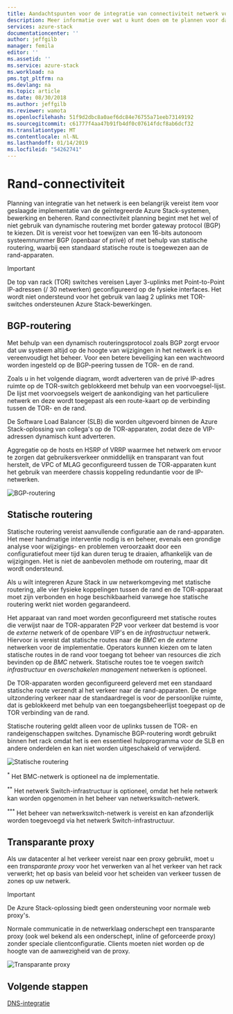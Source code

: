 ```yaml
---
title: Aandachtspunten voor de integratie van connectiviteit netwerk voor Azure Stack-geïntegreerde systemen rand | Microsoft Docs
description: Meer informatie over wat u kunt doen om te plannen voor datacenter rand verbinding met het netwerk met meerdere knooppunten Azure Stack.
services: azure-stack
documentationcenter: ''
author: jeffgilb
manager: femila
editor: ''
ms.assetid: ''
ms.service: azure-stack
ms.workload: na
pms.tgt_pltfrm: na
ms.devlang: na
ms.topic: article
ms.date: 08/30/2018
ms.author: jeffgilb
ms.reviewer: wamota
ms.openlocfilehash: 51f9d2dbc8a0aef6dc84e76755a71eeb73149192
ms.sourcegitcommit: c61777f4aa47b91fb4df0c07614fdcf8ab6dcf32
ms.translationtype: MT
ms.contentlocale: nl-NL
ms.lasthandoff: 01/14/2019
ms.locfileid: "54262741"
---
```

# <a name="border-connectivity"></a>Rand-connectiviteit 
Planning van integratie van het netwerk is een belangrijk vereist item voor geslaagde implementatie van de geïntegreerde Azure Stack-systemen, bewerking en beheren. Rand connectiviteit planning begint met het wel of niet gebruik van dynamische routering met border gateway protocol (BGP) te kiezen. Dit is vereist voor het toewijzen van een 16-bits autonoom systeemnummer BGP (openbaar of privé) of met behulp van statische routering, waarbij een standaard statische route is toegewezen aan de rand-apparaten.

> [!IMPORTANT]
> De top van rack (TOR) switches vereisen Layer 3-uplinks met Point-to-Point IP-adressen (/ 30 netwerken) geconfigureerd op de fysieke interfaces. Het wordt niet ondersteund voor het gebruik van laag 2 uplinks met TOR-switches ondersteunen Azure Stack-bewerkingen. 

## <a name="bgp-routing"></a>BGP-routering
Met behulp van een dynamisch routeringsprotocol zoals BGP zorgt ervoor dat uw systeem altijd op de hoogte van wijzigingen in het netwerk is en vereenvoudigt het beheer. Voor een betere beveiliging kan een wachtwoord worden ingesteld op de BGP-peering tussen de TOR- en de rand. 

Zoals u in het volgende diagram, wordt adverteren van de privé IP-adres ruimte op de TOR-switch geblokkeerd met behulp van een voorvoegsel-lijst. De lijst met voorvoegsels weigert de aankondiging van het particuliere netwerk en deze wordt toegepast als een route-kaart op de verbinding tussen de TOR- en de rand.

De Software Load Balancer (SLB) die worden uitgevoerd binnen de Azure Stack-oplossing van collega's op de TOR-apparaten, zodat deze de VIP-adressen dynamisch kunt adverteren.

Aggregatie op de hosts en HSRP of VRRP waarmee het netwerk om ervoor te zorgen dat gebruikersverkeer onmiddellijk en transparant van fout herstelt, de VPC of MLAG geconfigureerd tussen de TOR-apparaten kunt het gebruik van meerdere chassis koppeling redundantie voor de IP-netwerken.

![BGP-routering](media/azure-stack-border-connectivity/bgp-routing.png)

## <a name="static-routing"></a>Statische routering
Statische routering vereist aanvullende configuratie aan de rand-apparaten. Het meer handmatige interventie nodig is en beheer, evenals een grondige analyse voor wijzigings- en problemen veroorzaakt door een configuratiefout meer tijd kan duren terug te draaien, afhankelijk van de wijzigingen. Het is niet de aanbevolen methode om routering, maar dit wordt ondersteund.

Als u wilt integreren Azure Stack in uw netwerkomgeving met statische routering, alle vier fysieke koppelingen tussen de rand en de TOR-apparaat moet zijn verbonden en hoge beschikbaarheid vanwege hoe statische routering werkt niet worden gegarandeerd.

Het apparaat van rand moet worden geconfigureerd met statische routes die verwijst naar de TOR-apparaten P2P voor verkeer dat bestemd is voor de *externe* netwerk of de openbare VIP's en de *infrastructuur* netwerk. Hiervoor is vereist dat statische routes naar de *BMC* en de *externe* netwerken voor de implementatie. Operators kunnen kiezen om te laten statische routes in de rand voor toegang tot beheer van resources die zich bevinden op de *BMC* netwerk. Statische routes toe te voegen *switch infrastructuur* en *overschakelen management* netwerken is optioneel.

De TOR-apparaten worden geconfigureerd geleverd met een standaard statische route verzendt al het verkeer naar de rand-apparaten. De enige uitzondering verkeer naar de standaardregel is voor de persoonlijke ruimte, dat is geblokkeerd met behulp van een toegangsbeheerlijst toegepast op de TOR verbinding van de rand.

Statische routering geldt alleen voor de uplinks tussen de TOR- en randeigenschappen switches. Dynamische BGP-routering wordt gebruikt binnen het rack omdat het is een essentieel hulpprogramma voor de SLB en andere onderdelen en kan niet worden uitgeschakeld of verwijderd.

![Statische routering](media/azure-stack-border-connectivity/static-routing.png)

<sup>\*</sup> Het BMC-netwerk is optioneel na de implementatie.

<sup>\*\*</sup> Het netwerk Switch-infrastructuur is optioneel, omdat het hele netwerk kan worden opgenomen in het beheer van netwerkswitch-netwerk.

<sup>\*\*\*</sup> Het beheer van netwerkswitch-netwerk is vereist en kan afzonderlijk worden toegevoegd via het netwerk Switch-infrastructuur.

## <a name="transparent-proxy"></a>Transparante proxy
Als uw datacenter al het verkeer vereist naar een proxy gebruikt, moet u een *transparante proxy* voor het verwerken van al het verkeer van het rack verwerkt; het op basis van beleid voor het scheiden van verkeer tussen de zones op uw netwerk.

> [!IMPORTANT]
> De Azure Stack-oplossing biedt geen ondersteuning voor normale web proxy's.  

Normale communicatie in de netwerklaag onderschept een transparante proxy (ook wel bekend als een onderschept, inline of geforceerde proxy) zonder speciale clientconfiguratie. Clients moeten niet worden op de hoogte van de aanwezigheid van de proxy.

![Transparante proxy](media/azure-stack-border-connectivity/transparent-proxy.png)

## <a name="next-steps"></a>Volgende stappen
[DNS-integratie](azure-stack-integrate-dns.md)
